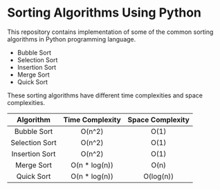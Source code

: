 # Sorting Algorithms Using Python

This repository contains implementation of some of the common sorting algorithms in Python programming language.
 - Bubble Sort
 - Selection Sort
 - Insertion Sort
 - Merge Sort
 - Quick Sort

These sorting algorithms have different time complexities and space complexities.

| **Algorithm**      | **Time Complexity**  | **Space Complexity** |
| :----------------: |:--------------------:| :-------------------:|
| Bubble Sort        | O(n^2)               | O(1)                 |
| Selection Sort     | O(n^2)               | O(1)                 |
| Insertion Sort     | O(n^2)               | O(1)                 |
| Merge Sort         | O(n \* log(n))       | O(n)                 |
| Quick Sort         | O(n \* log(n))       | O(log(n))            |
